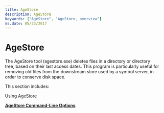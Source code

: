 ```yaml
---
title: AgeStore
description: AgeStore
keywords: ["AgeStore", "AgeStore, overview"]
ms.date: 05/23/2017
---
```


# AgeStore


The AgeStore tool (agestore.exe) deletes files in a directory or directory tree, based on their last access dates. This program is particularly useful for removing old files from the downstream store used by a symbol server, in order to conserve disk space.

This section includes:

[Using AgeStore](using-agestore.md)

[**AgeStore Command-Line Options**](agestore-command-line-options.md)

 

 





